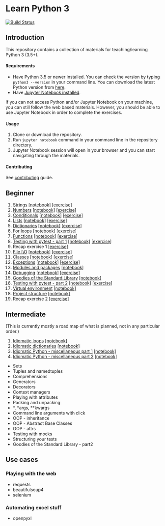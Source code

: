 # Learn Python 3

[![Build Status](https://travis-ci.org/jerry-git/learn-python3.svg?branch=master)](https://travis-ci.org/jerry-git/learn-python3)

## Introduction

This repository contains a collection of materials for teaching/learning Python 3 (3.5+).

#### Requirements
* Have Python 3.5 or newer installed. You can check the version by typing `python3 --version` in your command line. You can download the latest Python version from [here](https://www.python.org/downloads/).
* Have [Jupyter Notebook installed](http://jupyter.readthedocs.io/en/latest/install.html).

If you can not access Python and/or Jupyter Notebook on your machine, you can still follow the web based materials. However, you should be able to use Jupyter Notebook in order to complete the exercises.

#### Usage

1. Clone or download the repository.
2. Run `jupyter notebook` command in your command line in the repository directory.
3. Jupyter Notebook session will open in your browser and you can start navigating through the materials.

#### Contributing
See [contributing](https://github.com/jerry-git/learn-python3/blob/master/CONTRIBUTING.md) guide.


## Beginner
1. [Strings](http://htmlpreview.github.com/?https://github.com/jerry-git/learn-python3/blob/master/notebooks/beginner/html/strings.html) [[notebook]](https://github.com/jerry-git/learn-python3/blob/master/notebooks/beginner/strings.ipynb) [[exercise]](https://github.com/jerry-git/learn-python3/blob/master/notebooks/beginner/exercises/strings_exercise.ipynb)
1. [Numbers](http://htmlpreview.github.com/?https://github.com/jerry-git/learn-python3/blob/master/notebooks/beginner/html/numbers.html) [[notebook]](https://github.com/jerry-git/learn-python3/blob/master/notebooks/beginner/numbers.ipynb) [[exercise]](https://github.com/jerry-git/learn-python3/blob/master/notebooks/beginner/exercises/numbers_exercise.ipynb)
1. [Conditionals](http://htmlpreview.github.com/?https://github.com/jerry-git/learn-python3/blob/master/notebooks/beginner/html/conditionals.html) [[notebook]](https://github.com/jerry-git/learn-python3/blob/master/notebooks/beginner/conditionals.ipynb) [[exercise]](https://github.com/jerry-git/learn-python3/blob/master/notebooks/beginner/exercises/conditionals_exercise.ipynb)
1. [Lists](http://htmlpreview.github.com/?https://github.com/jerry-git/learn-python3/blob/master/notebooks/beginner/html/lists.html) [[notebook]](https://github.com/jerry-git/learn-python3/blob/master/notebooks/beginner/lists.ipynb) [[exercise]](https://github.com/jerry-git/learn-python3/blob/master/notebooks/beginner/exercises/lists_exercise.ipynb)
1. [Dictionaries](http://htmlpreview.github.com/?https://github.com/jerry-git/learn-python3/blob/master/notebooks/beginner/html/dictionaries.html) [[notebook]](https://github.com/jerry-git/learn-python3/blob/master/notebooks/beginner/dictionaries.ipynb) [[exercise]](https://github.com/jerry-git/learn-python3/blob/master/notebooks/beginner/exercises/dictionaries_exercise.ipynb)
1. [For loops](http://htmlpreview.github.com/?https://github.com/jerry-git/learn-python3/blob/master/notebooks/beginner/html/for_loops.html) [[notebook]](https://github.com/jerry-git/learn-python3/blob/master/notebooks/beginner/for_loops.ipynb) [[exercise]](https://github.com/jerry-git/learn-python3/blob/master/notebooks/beginner/exercises/for_loops_exercise.ipynb)
1. [Functions](http://htmlpreview.github.com/?https://github.com/jerry-git/learn-python3/blob/master/notebooks/beginner/html/functions.html) [[notebook]](https://github.com/jerry-git/learn-python3/blob/master/notebooks/beginner/functions.ipynb) [[exercise]](https://github.com/jerry-git/learn-python3/blob/master/notebooks/beginner/exercises/functions_exercise.ipynb)
1. [Testing with pytest - part 1](http://htmlpreview.github.com/?https://github.com/jerry-git/learn-python3/blob/master/notebooks/beginner/html/testing1.html) [[notebook]](https://github.com/jerry-git/learn-python3/blob/master/notebooks/beginner/testing1.ipynb) [[exercise]](https://github.com/jerry-git/learn-python3/blob/master/notebooks/beginner/exercises/testing1_exercise.ipynb)
1. Recap exercise 1 [[exercise]](https://github.com/jerry-git/learn-python3/blob/master/notebooks/beginner/exercises/recap1_exercise.ipynb)
1. [File I\O](http://htmlpreview.github.com/?https://github.com/jerry-git/learn-python3/blob/master/notebooks/beginner/html/file_io.html) [[notebook]](https://github.com/jerry-git/learn-python3/blob/master/notebooks/beginner/file_io.ipynb) [[exercise]](https://github.com/jerry-git/learn-python3/blob/master/notebooks/beginner/exercises/file_io_exercise.ipynb)
1. [Classes](http://htmlpreview.github.com/?https://github.com/jerry-git/learn-python3/blob/master/notebooks/beginner/html/classes.html) [[notebook]](https://github.com/jerry-git/learn-python3/blob/master/notebooks/beginner/classes.ipynb) [[exercise]](https://github.com/jerry-git/learn-python3/blob/master/notebooks/beginner/exercises/classes_exercise.ipynb)
1. [Exceptions](http://htmlpreview.github.com/?https://github.com/jerry-git/learn-python3/blob/master/notebooks/beginner/html/exceptions.html) [[notebook]](https://github.com/jerry-git/learn-python3/blob/master/notebooks/beginner/exceptions.ipynb) [[exercise]](https://github.com/jerry-git/learn-python3/blob/master/notebooks/beginner/exercises/exceptions_exercise.ipynb)
1. [Modules and packages](http://htmlpreview.github.com/?https://github.com/jerry-git/learn-python3/blob/master/notebooks/beginner/html/modules_and_packages.html) [[notebook]](https://github.com/jerry-git/learn-python3/blob/master/notebooks/beginner/modules_and_packages.ipynb)
1. [Debugging](http://htmlpreview.github.com/?https://github.com/jerry-git/learn-python3/blob/master/notebooks/beginner/html/debugging.html) [[notebook]](https://github.com/jerry-git/learn-python3/blob/master/notebooks/beginner/debugging.ipynb) [[exercise]](https://github.com/jerry-git/learn-python3/blob/master/notebooks/beginner/exercises/debugging_exercise.ipynb)
1. [Goodies of the Standard Library](http://htmlpreview.github.com/?https://github.com/jerry-git/learn-python3/blob/master/notebooks/beginner/html/std_lib.html) [[notebook]](https://github.com/jerry-git/learn-python3/blob/master/notebooks/beginner/std_lib.ipynb)
1. [Testing with pytest - part 2](http://htmlpreview.github.com/?https://github.com/jerry-git/learn-python3/blob/master/notebooks/beginner/html/testing2.html) [[notebook]](https://github.com/jerry-git/learn-python3/blob/master/notebooks/beginner/testing2.ipynb) [[exercise]](https://github.com/jerry-git/learn-python3/blob/master/notebooks/beginner/exercises/testing2_exercise.ipynb)
1. [Virtual environment](http://htmlpreview.github.com/?https://github.com/jerry-git/learn-python3/blob/master/notebooks/beginner/html/venv.html) [[notebook]](https://github.com/jerry-git/learn-python3/blob/master/notebooks/beginner/venv.ipynb)
1. [Project structure](http://htmlpreview.github.com/?https://github.com/jerry-git/learn-python3/blob/master/notebooks/beginner/html/project_structure.html) [[notebook]](https://github.com/jerry-git/learn-python3/blob/master/notebooks/beginner/project_structure.ipynb)
1. Recap exercise 2 [[exercise]](https://github.com/jerry-git/learn-python3/blob/master/notebooks/beginner/exercises/recap2_exercise.ipynb)


## Intermediate
(This is currently mostly a road map of what is planned, not in any particular order.)
1. [Idiomatic loops](http://htmlpreview.github.com/?https://github.com/jerry-git/learn-python3/blob/master/notebooks/intermediate/html/idiomatic_loops.html) [[notebook]](http://nbviewer.jupyter.org/github/jerry-git/learn-python3/blob/master/notebooks/intermediate/idiomatic_loops.ipynb)
1. [Idiomatic dictionaries](http://htmlpreview.github.com/?https://github.com/jerry-git/learn-python3/blob/master/notebooks/intermediate/html/idiomatic_dicts.html) [[notebook]](http://nbviewer.jupyter.org/github/jerry-git/learn-python3/blob/master/notebooks/intermediate/idiomatic_dicts.ipynb)
1. [Idiomatic Python - miscellaneous part 1](http://htmlpreview.github.com/?https://github.com/jerry-git/learn-python3/blob/master/notebooks/intermediate/html/idiomatic_misc1.html) [[notebook]](http://nbviewer.jupyter.org/github/jerry-git/learn-python3/blob/master/notebooks/intermediate/idiomatic_misc1.ipynb)
1. [Idiomatic Python - miscellaneous part 2](http://htmlpreview.github.com/?https://github.com/jerry-git/learn-python3/blob/master/notebooks/intermediate/html/idiomatic_misc2.html) [[notebook]](http://nbviewer.jupyter.org/github/jerry-git/learn-python3/blob/master/notebooks/intermediate/idiomatic_misc2.ipynb)
* Sets
* Tuples and namedtuples
* Comprehensions
* Generators
* Decorators
* Context managers
* Playing with attributes
* Packing and unpacking
* *, *args, **kwargs
* Command line arguments with click
* OOP - inheritance
* OOP - Abstract Base Classes
* OOP - attrs
* Testing with mocks
* Structuring your tests
* Goodies of the Standard Library - part2


## Use cases

### Playing with the web
* requests
* beautifulsoup4
* selenium

### Automating excel stuff
* openpyxl